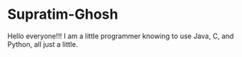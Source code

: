 # Supratim-Ghosh
Hello everyone!!! I am a little programmer knowing to use Java, C, and Python, all just a little.
